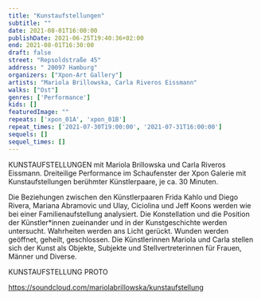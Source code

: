 ```yaml
---
title: "Kunstaufstellungen"
subtitle: ""
date: 2021-08-01T16:00:00
publishDate: 2021-06-25T19:40:36+02:00
end: 2021-08-01T16:30:00
draft: false
street: "Repsoldstraße 45"
address: " 20097 Hamburg"
organizers: ["Xpon-Art Gallery"]
artists: "Mariola Brillowska, Carla Riveros Eissmann"
walks: ["Ost"]
genres: ['Performance']
kids: []
featuredImage: ""
repeats: ['xpon_01A', 'xpon_01B']
repeat_times: ['2021-07-30T19:00:00', '2021-07-31T16:00:00']
sequels: []
sequel_times: []
---
```


KUNSTAUFSTELLUNGEN mit Mariola Brillowska und Carla Riveros Eissmann. Dreiteilige Performance im Schaufenster der Xpon Galerie mit Kunstaufstellungen berühmter Künstlerpaare, je ca. 30 Minuten.

Die Beziehungen zwischen den Künstlerpaaren Frida Kahlo und Diego Rivera, Mariana Abramovic und Ulay, Ciciolina und Jeff Koons werden wie bei einer Familienaufstellung analysiert. Die Konstellation und die Position der Künstler\*innen zueinander und in der Kunstgeschichte werden untersucht. Wahrheiten werden ans Licht gerückt. Wunden werden geöffnet, geheilt, geschlossen. Die Künstlerinnen Mariola und Carla stellen sich der Kunst als Objekte, Subjekte und Stellvertreterinnen für Frauen, Männer und Diverse.

KUNSTAUFSTELLUNG PROTO

https://soundcloud.com/mariolabrillowska/kunstaufstellung